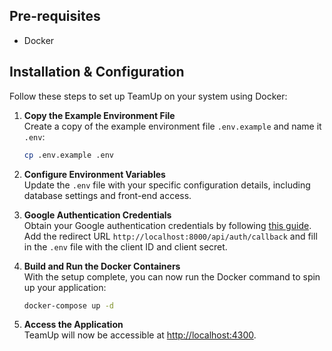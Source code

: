 ## Pre-requisites

- Docker

## Installation & Configuration

Follow these steps to set up TeamUp on your system using Docker:

1. **Copy the Example Environment File**  
   Create a copy of the example environment file `.env.example` and name it `.env`:

   ```bash
   cp .env.example .env
   ```

2. **Configure Environment Variables**  
   Update the `.env` file with your specific configuration details, including database settings and front-end access.

3. **Google Authentication Credentials**  
   Obtain your Google authentication credentials by following [this guide](https://developers.google.com/identity/protocols/oauth2). Add the redirect URL `http://localhost:8000/api/auth/callback` and fill in the `.env` file with the client ID and client secret.

4. **Build and Run the Docker Containers**  
   With the setup complete, you can now run the Docker command to spin up your application:

   ```bash
   docker-compose up -d
   ```

5. **Access the Application**  
   TeamUp will now be accessible at [http://localhost:4300](http://localhost:4300).
